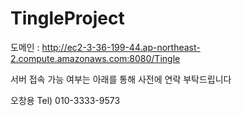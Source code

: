 # TingleProject

도메인 : http://ec2-3-36-199-44.ap-northeast-2.compute.amazonaws.com:8080/Tingle

서버 접속 가능 여부는 아래를 통해 사전에 연락 부탁드립니다

오창용
Tel) 010-3333-9573
